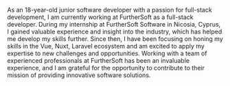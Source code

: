 As an 18-year-old junior software developer with a passion for full-stack development, I am currently working at FurtherSoft as a full-stack developer. During my internship at FurtherSoft Software in Nicosia, Cyprus, I gained valuable experience and insight into the industry, which has helped me develop my skills further. Since then, I have been focusing on honing my skills in the Vue, Nuxt, Laravel ecosystem and am excited to apply my expertise to new challenges and opportunities. Working with a team of experienced professionals at FurtherSoft has been an invaluable experience, and I am grateful for the opportunity to contribute to their mission of providing innovative software solutions.
